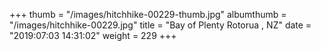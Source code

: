 +++
thumb = "/images/hitchhike-00229-thumb.jpg"
albumthumb = "/images/hitchhike-00229.jpg"
title = "Bay of Plenty Rotorua , NZ"
date = "2019:07:03 14:31:02"
weight = 229
+++
